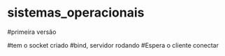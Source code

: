 # sistemas_operacionais

#primeira versão

#tem o socket criado
#bind, servidor rodando
#Espera o cliente conectar
